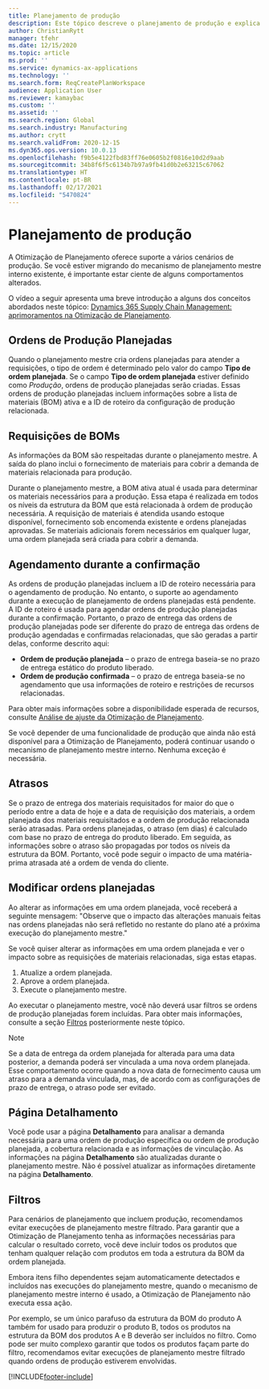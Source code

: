 ```yaml
---
title: Planejamento de produção
description: Este tópico descreve o planejamento de produção e explica como modificar as ordens de produção planejadas usando a Otimização de Planejamento.
author: ChristianRytt
manager: tfehr
ms.date: 12/15/2020
ms.topic: article
ms.prod: ''
ms.service: dynamics-ax-applications
ms.technology: ''
ms.search.form: ReqCreatePlanWorkspace
audience: Application User
ms.reviewer: kamaybac
ms.custom: ''
ms.assetid: ''
ms.search.region: Global
ms.search.industry: Manufacturing
ms.author: crytt
ms.search.validFrom: 2020-12-15
ms.dyn365.ops.version: 10.0.13
ms.openlocfilehash: f9b5e4122fbd83ff76e0605b2f0816e10d2d9aab
ms.sourcegitcommit: 34b8f6f5c6134b7b97a9fb41d0b2e63215c67062
ms.translationtype: HT
ms.contentlocale: pt-BR
ms.lasthandoff: 02/17/2021
ms.locfileid: "5470824"
---
```

# <a name="production-planning"></a>Planejamento de produção

A Otimização de Planejamento oferece suporte a vários cenários de produção. Se você estiver migrando do mecanismo de planejamento mestre interno existente, é importante estar ciente de alguns comportamentos alterados.

O vídeo a seguir apresenta uma breve introdução a alguns dos conceitos abordados neste tópico: [Dynamics 365 Supply Chain Management: aprimoramentos na Otimização de Planejamento](https://youtu.be/u1pcmZuZBTw).

## <a name="planned-production-orders"></a>Ordens de Produção Planejadas

Quando o planejamento mestre cria ordens planejadas para atender a requisições, o tipo de ordem é determinado pelo valor do campo **Tipo de ordem planejada**. Se o campo **Tipo de ordem planejada** estiver definido como *Produção*, ordens de produção planejadas serão criadas. Essas ordens de produção planejadas incluem informações sobre a lista de materiais (BOM) ativa e a ID de roteiro da configuração de produção relacionada.

## <a name="requirements-from-boms"></a>Requisições de BOMs

As informações da BOM são respeitadas durante o planejamento mestre. A saída do plano inclui o fornecimento de materiais para cobrir a demanda de materiais relacionada para produção.

Durante o planejamento mestre, a BOM ativa atual é usada para determinar os materiais necessários para a produção. Essa etapa é realizada em todos os níveis da estrutura da BOM que está relacionada à ordem de produção necessária. A requisição de materiais é atendida usando estoque disponível, fornecimento sob encomenda existente e ordens planejadas aprovadas. Se materiais adicionais forem necessários em qualquer lugar, uma ordem planejada será criada para cobrir a demanda.

## <a name="scheduling-during-firming"></a>Agendamento durante a confirmação

As ordens de produção planejadas incluem a ID de roteiro necessária para o agendamento de produção. No entanto, o suporte ao agendamento durante a execução de planejamento de ordens planejadas está pendente. A ID de roteiro é usada para agendar ordens de produção planejadas durante a confirmação. Portanto, o prazo de entrega das ordens de produção planejadas pode ser diferente do prazo de entrega das ordens de produção agendadas e confirmadas relacionadas, que são geradas a partir delas, conforme descrito aqui:

- **Ordem de produção planejada** – o prazo de entrega baseia-se no prazo de entrega estático do produto liberado.
- **Ordem de produção confirmada** – o prazo de entrega baseia-se no agendamento que usa informações de roteiro e restrições de recursos relacionadas.

Para obter mais informações sobre a disponibilidade esperada de recursos, consulte [Análise de ajuste da Otimização de Planejamento](planning-optimization-fit-analysis.md).

Se você depender de uma funcionalidade de produção que ainda não está disponível para a Otimização de Planejamento, poderá continuar usando o mecanismo de planejamento mestre interno. Nenhuma exceção é necessária.

## <a name="delays"></a>Atrasos

Se o prazo de entrega dos materiais requisitados for maior do que o período entre a data de hoje e a data de requisição dos materiais, a ordem planejada dos materiais requisitados e a ordem de produção relacionada serão atrasadas. Para ordens planejadas, o atraso (em dias) é calculado com base no prazo de entrega do produto liberado. Em seguida, as informações sobre o atraso são propagadas por todos os níveis da estrutura da BOM. Portanto, você pode seguir o impacto de uma matéria-prima atrasada até a ordem de venda do cliente.

## <a name="modifying-planned-orders"></a>Modificar ordens planejadas

Ao alterar as informações em uma ordem planejada, você receberá a seguinte mensagem: "Observe que o impacto das alterações manuais feitas nas ordens planejadas não será refletido no restante do plano até a próxima execução do planejamento mestre."

Se você quiser alterar as informações em uma ordem planejada e ver o impacto sobre as requisições de materiais relacionadas, siga estas etapas.

1. Atualize a ordem planejada.
2. Aprove a ordem planejada.
3. Execute o planejamento mestre.

Ao executar o planejamento mestre, você não deverá usar filtros se ordens de produção planejadas forem incluídas. Para obter mais informações, consulte a seção [Filtros](#filters) posteriormente neste tópico.

> [!NOTE]
> Se a data de entrega da ordem planejada for alterada para uma data posterior, a demanda poderá ser vinculada a uma nova ordem planejada. Esse comportamento ocorre quando a nova data de fornecimento causa um atraso para a demanda vinculada, mas, de acordo com as configurações de prazo de entrega, o atraso pode ser evitado.

## <a name="explosion-page"></a>Página Detalhamento

Você pode usar a página **Detalhamento** para analisar a demanda necessária para uma ordem de produção específica ou ordem de produção planejada, a cobertura relacionada e as informações de vinculação. As informações na página **Detalhamento** são atualizadas durante o planejamento mestre. Não é possível atualizar as informações diretamente na página **Detalhamento**.

## <a name="filters"></a><a name="filters"></a>Filtros

Para cenários de planejamento que incluem produção, recomendamos evitar execuções de planejamento mestre filtrado. Para garantir que a Otimização de Planejamento tenha as informações necessárias para calcular o resultado correto, você deve incluir todos os produtos que tenham qualquer relação com produtos em toda a estrutura da BOM da ordem planejada.

Embora itens filho dependentes sejam automaticamente detectados e incluídos nas execuções do planejamento mestre, quando o mecanismo de planejamento mestre interno é usado, a Otimização de Planejamento não executa essa ação.

Por exemplo, se um único parafuso da estrutura da BOM do produto A também for usado para produzir o produto B, todos os produtos na estrutura da BOM dos produtos A e B deverão ser incluídos no filtro. Como pode ser muito complexo garantir que todos os produtos façam parte do filtro, recomendamos evitar execuções de planejamento mestre filtrado quando ordens de produção estiverem envolvidas.


[!INCLUDE[footer-include](../../../includes/footer-banner.md)]